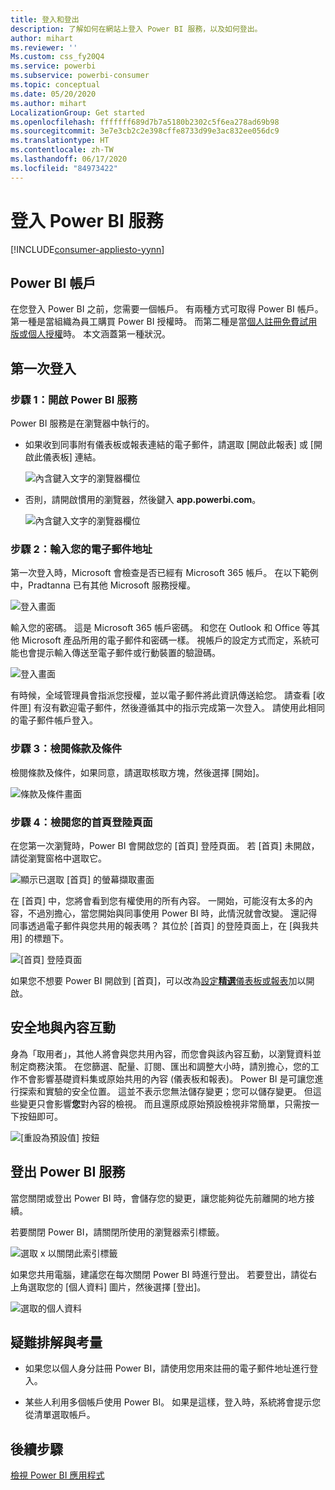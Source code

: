 ```yaml
---
title: 登入和登出
description: 了解如何在網站上登入 Power BI 服務，以及如何登出。
author: mihart
ms.reviewer: ''
Ms.custom: css_fy20Q4
ms.service: powerbi
ms.subservice: powerbi-consumer
ms.topic: conceptual
ms.date: 05/20/2020
ms.author: mihart
LocalizationGroup: Get started
ms.openlocfilehash: fffffff689d7b7a5180b2302c5f6ea278ad69b98
ms.sourcegitcommit: 3e7e3cb2c2e398cffe8733d99e3ac832ee056dc9
ms.translationtype: HT
ms.contentlocale: zh-TW
ms.lasthandoff: 06/17/2020
ms.locfileid: "84973422"
---
```

# <a name="sign-in-to-power-bi-service"></a>登入 Power BI 服務

[!INCLUDE[consumer-appliesto-yynn](../includes/consumer-appliesto-yynn.md)]

## <a name="power-bi-accounts"></a>Power BI 帳戶
在您登入 Power BI 之前，您需要一個帳戶。 有兩種方式可取得 Power BI 帳戶。 第一種是當組織為員工購買 Power BI 授權時。 而第二種是當[個人註冊免費試用版或個人授權](../fundamentals/service-self-service-signup-for-power-bi.md)時。 本文涵蓋第一種狀況。

## <a name="sign-in-for-the-first-time"></a>第一次登入

### <a name="step-1-open-the-power-bi-service"></a>步驟 1：開啟 Power BI 服務
Power BI 服務是在瀏覽器中執行的。 

- 如果收到同事附有儀表板或報表連結的電子郵件，請選取 [開啟此報表] 或 [開啟此儀表板] 連結。

    ![內含鍵入文字的瀏覽器欄位](media/end-user-sign-in/power-bi-share.png)    

- 否則，請開啟慣用的瀏覽器，然後鍵入 **app.powerbi.com**。

    ![內含鍵入文字的瀏覽器欄位](media/end-user-sign-in/power-bi-sign-in.png)    


### <a name="step-2-type-your-email-address"></a>步驟 2：輸入您的電子郵件地址
第一次登入時，Microsoft 會檢查是否已經有 Microsoft 365 帳戶。 在以下範例中，Pradtanna 已有其他 Microsoft 服務授權。 

![登入畫面](media/end-user-sign-in/power-bi-already.png)

輸入您的密碼。 這是 Microsoft 365 帳戶密碼。 和您在 Outlook 和 Office 等其他 Microsoft 產品所用的電子郵件和密碼一樣。  視帳戶的設定方式而定，系統可能也會提示輸入傳送至電子郵件或行動裝置的驗證碼。   

![登入畫面](media/end-user-sign-in/power-bi-pass.png)

有時候，全域管理員會指派您授權，並以電子郵件將此資訊傳送給您。 請查看 [收件匣] 有沒有歡迎電子郵件，然後遵循其中的指示完成第一次登入。 請使用此相同的電子郵件帳戶登入。 
 
### <a name="step-3-review-the-terms-and-conditions"></a>步驟 3：檢閱條款及條件
檢閱條款及條件，如果同意，請選取核取方塊，然後選擇 [開始]。

![條款及條件畫面](media/end-user-sign-in/power-bi-term.png)



### <a name="step-4-review-your-home-landing-page"></a>步驟 4：檢閱您的首頁登陸頁面
在您第一次瀏覽時，Power BI 會開啟您的 [首頁] 登陸頁面。 若 [首頁] 未開啟，請從瀏覽窗格中選取它。 

![顯示已選取 [首頁] 的螢幕擷取畫面](media/end-user-sign-in/power-bi-home-selected.png)

在 [首頁] 中，您將會看到您有權使用的所有內容。 一開始，可能沒有太多的內容，不過別擔心，當您開始與同事使用 Power BI 時，此情況就會改變。 還記得同事透過電子郵件與您共用的報表嗎？ 其位於 [首頁] 的登陸頁面上，在 [與我共用] 的標題下。

![[首頁] 登陸頁面](media/end-user-sign-in/power-bi-home.png)

如果您不想要 Power BI 開啟到 [首頁]，可以改為[設定**精選**儀表板或報表](end-user-featured.md)加以開啟。 

## <a name="safely-interact-with-content"></a>安全地與內容互動
身為「取用者」，其他人將會與您共用內容，而您會與該內容互動，以瀏覽資料並制定商務決策。  在您篩選、配量、訂閱、匯出和調整大小時，請別擔心，您的工作不會影響基礎資料集或原始共用的內容 (儀表板和報表)。 Power BI 是可讓您進行探索和實驗的安全位置。 這並不表示您無法儲存變更；您可以儲存變更。 但這些變更只會影響**您**對內容的檢視。 而且還原成原始預設檢視非常簡單，只需按一下按鈕即可。

![[重設為預設值] 按鈕](media/end-user-sign-in/power-bi-reset.png)

## <a name="sign-out-of-the-power-bi-service"></a>登出 Power BI 服務
當您關閉或登出 Power BI 時，會儲存您的變更，讓您能夠從先前離開的地方接續。

若要關閉 Power BI，請關閉所使用的瀏覽器索引標籤。 

![選取 x 以關閉此索引標籤](media/end-user-sign-in/power-bi-close.png) 

如果您共用電腦，建議您在每次關閉 Power BI 時進行登出。  若要登出，請從右上角選取您的 [個人資料] 圖片，然後選擇 [登出]。  

![選取的個人資料](media/end-user-sign-in/power-bi-sign-out.png) 

## <a name="troubleshooting-and-considerations"></a>疑難排解與考量
- 如果您以個人身分註冊 Power BI，請使用您用來註冊的電子郵件地址進行登入。

- 某些人利用多個帳戶使用 Power BI。 如果是這樣，登入時，系統將會提示您從清單選取帳戶。 

## <a name="next-steps"></a>後續步驟
[檢視 Power BI 應用程式](end-user-app-view.md)
